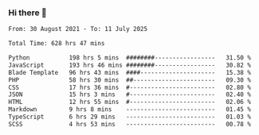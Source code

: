 ### Hi there 👋

<!--
**dominoto/dominoto** is a ✨ _special_ ✨ repository because its `README.md` (this file) appears on your GitHub profile.

Here are some ideas to get you started:

- 🔭 I’m currently working on ...
- 🌱 I’m currently learning ...
- 👯 I’m looking to collaborate on ...
- 🤔 I’m looking for help with ...
- 💬 Ask me about ...
- 📫 How to reach me: ...
- 😄 Pronouns: ...
- ⚡ Fun fact: ...
-->
<!--START_SECTION:waka-->

```txt
From: 30 August 2021 - To: 11 July 2025

Total Time: 628 hrs 47 mins

Python           198 hrs 5 mins  ########-----------------   31.50 %
JavaScript       193 hrs 46 mins ########-----------------   30.82 %
Blade Template   96 hrs 43 mins  ####---------------------   15.38 %
PHP              58 hrs 30 mins  ##-----------------------   09.30 %
CSS              17 hrs 36 mins  #------------------------   02.80 %
JSON             15 hrs 3 mins   #------------------------   02.40 %
HTML             12 hrs 55 mins  #------------------------   02.06 %
Markdown         9 hrs 8 mins    -------------------------   01.45 %
TypeScript       6 hrs 29 mins   -------------------------   01.03 %
SCSS             4 hrs 53 mins   -------------------------   00.78 %
```

<!--END_SECTION:waka-->
